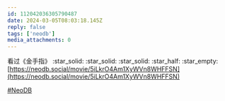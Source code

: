 ```yaml
---
id: 112042036305790487
date: 2024-03-05T08:03:18.145Z
reply: false
tags: ['neodb']
media_attachments: 0
---
```


看过《金手指》 :star_solid: :star_solid: :star_solid: :star_half: :star_empty:   
[https://neodb.social/movie/5iLkrO4Am1XyWVn8WHFFSN](https://neodb.social/movie/5iLkrO4Am1XyWVn8WHFFSN)

[#NeoDB](https://e5n.cc/tags/NeoDB)

